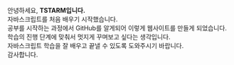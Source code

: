 <p>안녕하세요, <strong>TSTARM입니다.</strong><br>
자바스크립트를 처음 배우기 시작했습니다.<br>
공부를 시작하는 과정에서 GitHub를 알게되어 이렇게 웹사이트를 만들게 되었습니다.<br>
학습의 진행 단계에 맞춰서 멋지게 꾸며보고 싶다는 생각입니다.<br>
자바스크립트 학습을 잘 배우고 끝낼 수 있도록 도와주시기 바랍니다.<br>
감사합니다.</p>

